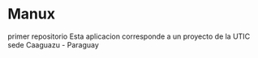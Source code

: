 # Manux
primer repositorio
Esta aplicacion corresponde a un proyecto de la UTIC sede Caaguazu - Paraguay
